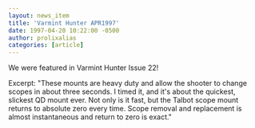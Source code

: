 ```yaml
---
layout: news_item
title: 'Varmint Hunter APR1997'
date: 1997-04-20 10:22:00 -0500
author: prolixalias
categories: [article]
---
```


We were featured in Varmint Hunter Issue 22!

Excerpt:
"These mounts are heavy duty and allow the shooter to change scopes in about three seconds. I timed it, and it's about the quickest, slickest QD mount ever. Not only is it fast, but the Talbot scope mount returns to absolute zero every time. Scope removal and replacement is almost instantaneous and return to zero is exact." 
